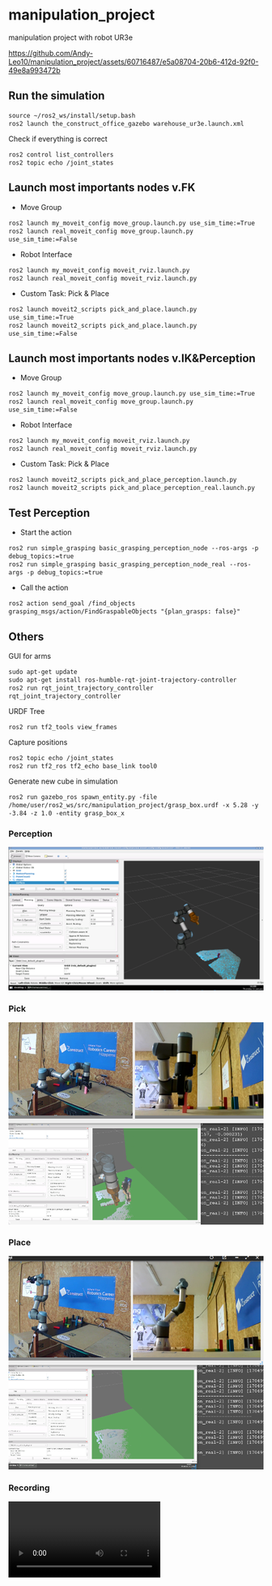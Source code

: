 # manipulation_project
manipulation project with robot UR3e


https://github.com/Andy-Leo10/manipulation_project/assets/60716487/e5a08704-20b6-412d-92f0-49e8a993472b


## Run the simulation
```
source ~/ros2_ws/install/setup.bash
ros2 launch the_construct_office_gazebo warehouse_ur3e.launch.xml
```
Check if everything is correct
```
ros2 control list_controllers
ros2 topic echo /joint_states
```

## Launch most importants nodes v.FK
+ Move Group
```
ros2 launch my_moveit_config move_group.launch.py use_sim_time:=True
ros2 launch real_moveit_config move_group.launch.py use_sim_time:=False
```
+ Robot Interface 
```
ros2 launch my_moveit_config moveit_rviz.launch.py
ros2 launch real_moveit_config moveit_rviz.launch.py
```
+ Custom Task: Pick & Place
```
ros2 launch moveit2_scripts pick_and_place.launch.py use_sim_time:=True
ros2 launch moveit2_scripts pick_and_place.launch.py use_sim_time:=False
```

## Launch most importants nodes v.IK&Perception
+ Move Group
```
ros2 launch my_moveit_config move_group.launch.py use_sim_time:=True
ros2 launch real_moveit_config move_group.launch.py use_sim_time:=False
```
+ Robot Interface 
```
ros2 launch my_moveit_config moveit_rviz.launch.py
ros2 launch real_moveit_config moveit_rviz.launch.py
```
+ Custom Task: Pick & Place
```
ros2 launch moveit2_scripts pick_and_place_perception.launch.py
ros2 launch moveit2_scripts pick_and_place_perception_real.launch.py
```

## Test Perception 
+ Start the action 
```
ros2 run simple_grasping basic_grasping_perception_node --ros-args -p debug_topics:=true
ros2 run simple_grasping basic_grasping_perception_node_real --ros-args -p debug_topics:=true
```
+ Call the action 
```
ros2 action send_goal /find_objects grasping_msgs/action/FindGraspableObjects "{plan_grasps: false}"
```

## Others
GUI for arms
```
sudo apt-get update
sudo apt-get install ros-humble-rqt-joint-trajectory-controller
ros2 run rqt_joint_trajectory_controller rqt_joint_trajectory_controller
```
URDF Tree 
```
ros2 run tf2_tools view_frames
```
Capture positions
```
ros2 topic echo /joint_states
ros2 run tf2_ros tf2_echo base_link tool0
```
Generate new cube in simulation
```
ros2 run gazebo_ros spawn_entity.py -file /home/user/ros2_ws/src/manipulation_project/grasp_box.urdf -x 5.28 -y -3.84 -z 1.0 -entity grasp_box_x
```

### Perception
![description: perception](pictures/perception.png)

### Pick
![description: pick](pictures/pick.png)

### Place
![description: place](pictures/place.png)

### Recording
![description: video](pictures/recording.mp4)